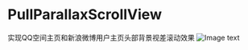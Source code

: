 # PullParallaxScrollView
实现QQ空间主页和新浪微博用户主页头部背景视差滚动效果
![Image text](https://github.com/lymluck/PullParallaxScrollView/raw/master/%E8%A7%86%E5%B7%AE.gif)
